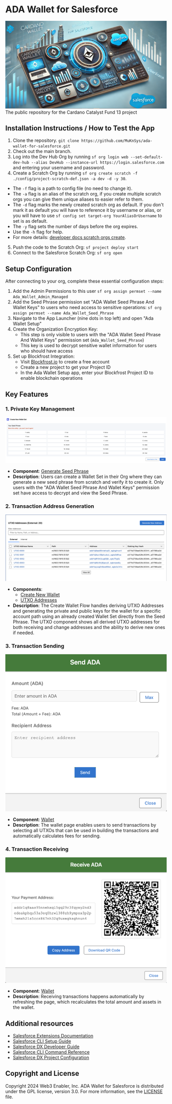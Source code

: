 # ADA Wallet for Salesforce

![](documentation-and-images/ADA-Wallet-for-Salesforce-thumbnail.png)
The public repository for the Cardano Catalyst Fund 13 project

## Installation Instructions / How to Test the App

1. Clone the repository. `git clone https://github.com/MuKnSys/ada-wallet-for-salesforce.git`
2. Check out the main branch.
3. Log into the Dev Hub Org by running `sf org login web --set-default-dev-hub --alias DevHub --instance-url https://login.salesforce.com` and entering your username and password.
4. Create a Scratch Org by running `sf org create scratch -f ./config/project-scratch-def.json -a dev -d -y 30`.
* The `-f` flag is a path to config file (no need to change it).
* The `-a` flag is an alias of the scratch org, if you create multiple scratch orgs you can give them unique aliases to easier refer to them.
* The `-d` flag marks the newly created scratch org as default. If you don't mark it as default you will have to reference it by username or alias, or you will have to use `sf config set target-org YourAliasOrUsername` to set is as default.
* The `-y` flag sets the number of days before the org expires.
* Use the `-h` flag for help.
* For more details: [developer docs scratch orgs create](https://developer.salesforce.com/docs/atlas.en-us.sfdx_dev.meta/sfdx_dev/sfdx_dev_scratch_orgs_create.htm).
5. Push the code to the Scratch Org: `sf project deploy start`
6. Connect to the Salesforce Scratch Org: `sf org open`

## Setup Configuration

After connecting to your org, complete these essential configuration steps:

1. Add the Admin Permissions to this user `sf org assign permset --name Ada_Wallet_Admin_Managed`
2. Add the Seed Phrase permission set "ADA Wallet Seed Phrase And Wallet Keys" to users who need access to sensitive operations: `sf org assign permset --name Ada_Wallet_Seed_Phrase`
3. Navigate to the App Launcher (nine dots in top left) and open "Ada Wallet Setup"
4. Create the Organization Encryption Key:
   - This step is only visible to users with the "ADA Wallet Seed Phrase And Wallet Keys" permission set (`Ada_Wallet_Seed_Phrase`)
   - This key is used to decrypt sensitive wallet information for users who should have access
5. Set up Blockfrost Integration:
   - Visit [Blockfrost.io](https://blockfrost.io) to create a free account
   - Create a new project to get your Project ID
   - In the Ada Wallet Setup app, enter your Blockfrost Project ID to enable blockchain operations

## Key Features

### 1. Private Key Management
![Private Key Management](./images/private-key-management.png)
- **Component**: [Generate Seed Phrase](https://github.com/MuKnSys/ada-wallet-for-salesforce/tree/main/force-app/main/default/lwc/generateSeedPhrase)
- **Description**: Users can create a Wallet Set in their Org where they can generate a new seed phrase from scratch and verify it to create it. Only users with the "ADA Wallet Seed Phrase And Wallet Keys" permission set have access to decrypt and view the Seed Phrase.

### 2. Transaction Address Generation
![Address Generation](./images/address-generation.png)
- **Components**: 
  - [Create New Wallet](https://github.com/MuKnSys/ada-wallet-for-salesforce/tree/main/force-app/main/default/lwc/createNewWallet)
  - [UTXO Addresses](https://github.com/MuKnSys/ada-wallet-for-salesforce/tree/main/force-app/main/default/lwc/utxoAddresses)
- **Description**: The Create Wallet Flow handles deriving UTXO Addresses and generating the private and public keys for the wallet for a specific account path using an already created Wallet Set directly from the Seed Phrase. The UTXO component shows all derived UTXO addresses for both receiving and change addresses and the ability to derive new ones if needed.

### 3. Transaction Sending
![Transaction Sending](./images/transaction-sending.png)
- **Component**: [Wallet](https://github.com/MuKnSys/ada-wallet-for-salesforce/tree/main/force-app/main/default/lwc/wallet)
- **Description**: The wallet page enables users to send transactions by selecting all UTXOs that can be used in building the transactions and automatically calculates fees for sending.

### 4. Transaction Receiving
![Transaction Receiving](./images/transaction-receiving.png)
- **Component**: [Wallet](https://github.com/MuKnSys/ada-wallet-for-salesforce/tree/main/force-app/main/default/lwc/wallet)
- **Description**: Receiving transactions happens automatically by refreshing the page, which recalculates the total amount and assets in the wallet.

## Additional resources

-   [Salesforce Extensions Documentation](https://developer.salesforce.com/tools/vscode/)
-   [Salesforce CLI Setup Guide](https://developer.salesforce.com/docs/atlas.en-us.sfdx_setup.meta/sfdx_setup/sfdx_setup_intro.htm)
-   [Salesforce DX Developer Guide](https://developer.salesforce.com/docs/atlas.en-us.sfdx_dev.meta/sfdx_dev/sfdx_dev_intro.htm)
-   [Salesforce CLI Command Reference](https://developer.salesforce.com/docs/atlas.en-us.sfdx_cli_reference.meta/sfdx_cli_reference/cli_reference.htm)
-   [Salesforce DX Project Configuration](https://developer.salesforce.com/docs/atlas.en-us.sfdx_dev.meta/sfdx_dev/sfdx_dev_ws_config.htm)

## Copyright and License

Copyright 2024 Web3 Enabler, Inc. ADA Wallet for Salesforce is distributed under the GPL license, version 3.0. For more information, see the [LICENSE](LICENSE) file.
